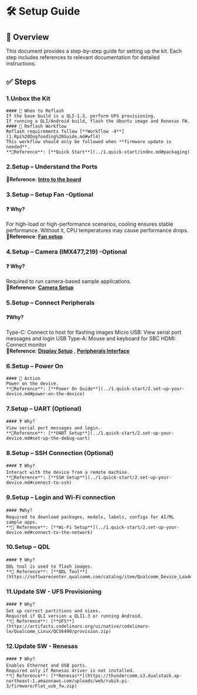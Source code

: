 
# 🛠️ Setup Guide

## 📘 Overview
This document provides a step-by-step guide for setting up the kit. Each step includes references to relevant documentation for detailed instructions.

## ✅ Steps

### 1.Unbox the Kit 
	#### 🔄 When to Reflash
	If the base build is ≤ QLI-1.3, perform UFS provisioning.
	If running a QLI/Android build, flash the Ubuntu image and Renesas FW.
	#### 🔁 Reflash Workflow
	Reflash requirements follow [**Workflow -4**](1.Rpi%20Dogfooding%20Guide.md#wfl4)  
	This workflow should only be followed when **firmware update is needed**.  
    **📎Reference**: [**Quick Start**](../1.quick-start/index.md#packaging)

### 2.Setup – Understand the Ports  
   **📎Reference**: [**Intro to the board**](../1.quick-start/index.md#introduction-to-the-board)

### 3.Setup – Setup Fan -Optional 
   #### ❓ Why?
   For high-load or high-performance scenarios, cooling ensures stable performance. Without it, CPU temperatures may cause performance drops.  
   **📎Reference**: [**Fan setup**](../2.peripherals-and-interfaces/7.fan.md#install-the-fan)

### 4.Setup – Camera (IMX477,219) -Optional
   #### ❓ Why?
   Required to run camera-based sample applications.  
   **📎Reference**: [**Camera Setup**](../2.peripherals-and-interfaces/3.csi.md#connect-the-camera-cable)

### 5.Setup – Connect Peripherals   
   #### ❓Why?
   Type-C: Connect to host for flashing images
   Micro USB: View serial port messages and login
   USB Type-A: Mouse and keyboard for SBC
   HDMI: Connect monitor  
   **📎Reference**: [**Display Setup**](../1.quick-start/2.set-up-your-device.md#connect-an-hdmi-display) , [**Peripherals Interface**](../2.peripherals-and-interfaces/)

### 6.Setup – Power On 
	#### 🔌 Action
	Power on the device.  
    **📎Reference**: [**Power On Guide**](../1.quick-start/2.set-up-your-device.md#power-on-the-device)  

### 7.Setup – UART (Optional)
	#### ❓ Why?
	View serial port messages and login.  
    **📎Reference**: [**UART Setup**](../1.quick-start/2.set-up-your-device.md#set-up-the-debug-uart)  

### 8.Setup – SSH Connection (Optional)
	#### ❓ Why?
	Interact with the device from a remote machine.  
    **📎Reference**: [**SSH Setup**](../1.quick-start/2.set-up-your-device.md#connect-to-ssh)  

### 9.Setup – Login and Wi-Fi connection
	#### ❓Why?
	Required to download packages, models, labels, configs for AI/ML sample apps.   
    **📎 Reference**: [**Wi-Fi Setup**](../1.quick-start/2.set-up-your-device.md#connect-to-the-network)  

### 10.Setup – QDL
	#### ❓ Why?
	QDL tool is used to flash images.  
    **📎 Reference**: [**QDL Tool**](https://softwarecenter.qualcomm.com/catalog/item/Qualcomm_Device_Loader)  

### 11.Update SW - UFS Provisioning
	#### ❓ Why?
	Set up correct partitions and sizes.
	Required if QLI version ≤ QLI1.3 or running Android.  
    **📎 Reference**: [**UFS**](https://artifacts.codelinaro.org/ui/native/codelinaro-le/Qualcomm_Linux/QCS6490/provision.zip)  
   
### 12.Update SW - Renesas
	#### ❓ Why?
	Enables Ethernet and USB ports.
	Required only if Renesas driver is not installed.  
    **📎 Reference**: [**Renesas**](https://thundercomm.s3.dualstack.ap-northeast-1.amazonaws.com/uploads/web/rubik-pi-3/firmware/Flat_usb_fw.zip)  
    
